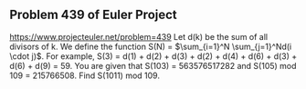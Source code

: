 ## Problem 439 of Euler Project 
https://www.projecteuler.net/problem=439
Let d(k) be the sum of all divisors of k.
We define the function S(N) = $\sum_{i=1}^N \sum_{j=1}^Nd(i \cdot j)$.
For example, S(3) = d(1) + d(2) + d(3) + d(2) + d(4) + d(6) + d(3) + d(6) + d(9) = 59.
You are given that S(103) = 563576517282 and S(105) mod 109 = 215766508.
Find S(1011) mod 109.